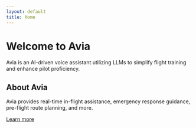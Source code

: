 ```yaml
---
layout: default
title: Home
---
```

# Welcome to Avia
Avia is an AI-driven voice assistant utilizing LLMs to simplify flight training and enhance pilot proficiency.

## About Avia
Avia provides real-time in-flight assistance, emergency response guidance, pre-flight route planning, and more.

[Learn more](schedule.html)
